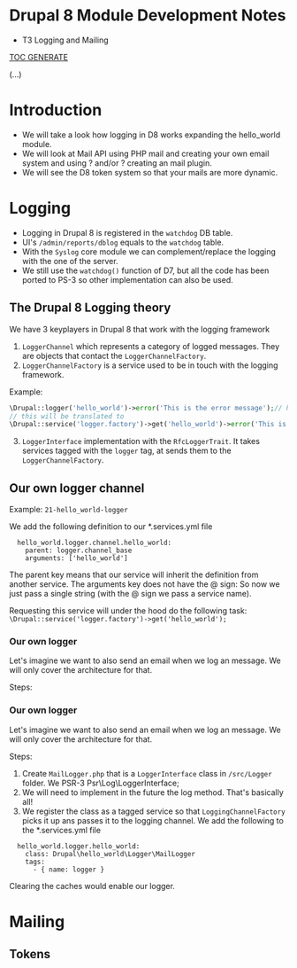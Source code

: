 # Drupal 8 Module Development Notes
 - T3 Logging and Mailing
 
[TOC GENERATE](https://magnetikonline.github.io/markdown-toc-generate/)

(...)

# Introduction

 - We will take a look how logging in D8 works expanding the hello_world module.
 - We will look at Mail API using PHP mail and creating your own email system and using  ? and/or ? creating an mail plugin.
 - We will see the D8 token system so that your mails are more dynamic.

# Logging

 - Logging in Drupal 8 is registered in the `watchdog` DB table.
 - UI's `/admin/reports/dblog` equals to the `watchdog` table.
 - With the `Syslog` core module we can complement/replace the logging with the one of the server.
 - We still use the `watchdog()` function of D7, but all the code has been ported to PS-3 so other implementation can also be used.

## The Drupal 8 Logging theory

We have 3 keyplayers in Drupal 8 that work with the logging framework

1. `LoggerChannel` which represents a category of logged messages. They are objects that contact the `LoggerChannelFactory`.
2. `LoggerChannelFactory` is a service used to be in touch with the logging framework. 

Example:
```php
\Drupal::logger('hello_world')->error('This is the error message');// hello_world is the category
// this will be translated to
\Drupal::service('logger.factory')->get('hello_world')->error('This is the error message');
```

3. `LoggerInterface` implementation with the `RfcLoggerTrait`. It takes services tagged with the `logger` tag, at sends them to the `LoggerChannelFactory`.

## Our own logger channel

Example: `21-hello_world-logger`

We add the following definition to our *.services.yml file
```
  hello_world.logger.channel.hello_world:
    parent: logger.channel_base
    arguments: ['hello_world']
```

The parent key means that our service will inherit the definition from another service.
The arguments key does not have the @ sign: So now we just pass a single string (with the @ sign we pass a service name).

Requesting this service will under the hood do the following task:
`\Drupal::service('logger.factory')->get('hello_world');`

### Our own logger

Let's imagine we want to also send an email when we log an message. We will only cover the architecture for that.

Steps:


### Our own logger

Let's imagine we want to also send an email when we log an message. We will only cover the architecture for that.

Steps:
1. Create `MailLogger.php` that is a `LoggerInterface` class in `/src/Logger` folder. We PSR-3 Psr\Log\LoggerInterface;
2. We will need to implement in the future the log method. That's basically all!
3. We register the class as a tagged service so that `LoggingChannelFactory` picks it up ans passes it to the logging channel.
We add the following to the *.services.yml file

``` 
  hello_world.logger.hello_world:
    class: Drupal\hello_world\Logger\MailLogger
    tags:
      - { name: logger }
```

Clearing the caches would enable our logger.



# Mailing

## Tokens